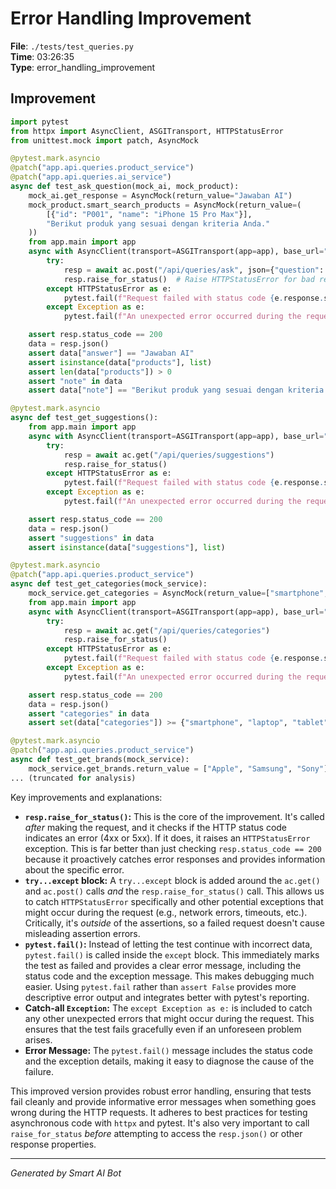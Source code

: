 # Error Handling Improvement

**File**: `./tests/test_queries.py`  
**Time**: 03:26:35  
**Type**: error_handling_improvement

## Improvement

```python
import pytest
from httpx import AsyncClient, ASGITransport, HTTPStatusError
from unittest.mock import patch, AsyncMock

@pytest.mark.asyncio
@patch("app.api.queries.product_service")
@patch("app.api.queries.ai_service")
async def test_ask_question(mock_ai, mock_product):
    mock_ai.get_response = AsyncMock(return_value="Jawaban AI")
    mock_product.smart_search_products = AsyncMock(return_value=(
        [{"id": "P001", "name": "iPhone 15 Pro Max"}], 
        "Berikut produk yang sesuai dengan kriteria Anda."
    ))
    from app.main import app
    async with AsyncClient(transport=ASGITransport(app=app), base_url="http://test") as ac:
        try:
            resp = await ac.post("/api/queries/ask", json={"question": "Apa laptop terbaik?"})
            resp.raise_for_status()  # Raise HTTPStatusError for bad responses (4xx or 5xx)
        except HTTPStatusError as e:
            pytest.fail(f"Request failed with status code {e.response.status_code}: {e}")
        except Exception as e:
            pytest.fail(f"An unexpected error occurred during the request: {e}")

    assert resp.status_code == 200
    data = resp.json()
    assert data["answer"] == "Jawaban AI"
    assert isinstance(data["products"], list)
    assert len(data["products"]) > 0
    assert "note" in data
    assert data["note"] == "Berikut produk yang sesuai dengan kriteria Anda."

@pytest.mark.asyncio
async def test_get_suggestions():
    from app.main import app
    async with AsyncClient(transport=ASGITransport(app=app), base_url="http://test") as ac:
        try:
            resp = await ac.get("/api/queries/suggestions")
            resp.raise_for_status()
        except HTTPStatusError as e:
            pytest.fail(f"Request failed with status code {e.response.status_code}: {e}")
        except Exception as e:
            pytest.fail(f"An unexpected error occurred during the request: {e}")

    assert resp.status_code == 200
    data = resp.json()
    assert "suggestions" in data
    assert isinstance(data["suggestions"], list)

@pytest.mark.asyncio
@patch("app.api.queries.product_service")
async def test_get_categories(mock_service):
    mock_service.get_categories = AsyncMock(return_value=["smartphone", "laptop", "tablet"])
    from app.main import app
    async with AsyncClient(transport=ASGITransport(app=app), base_url="http://test") as ac:
        try:
            resp = await ac.get("/api/queries/categories")
            resp.raise_for_status()
        except HTTPStatusError as e:
            pytest.fail(f"Request failed with status code {e.response.status_code}: {e}")
        except Exception as e:
            pytest.fail(f"An unexpected error occurred during the request: {e}")

    assert resp.status_code == 200
    data = resp.json()
    assert "categories" in data
    assert set(data["categories"]) >= {"smartphone", "laptop", "tablet"}

@pytest.mark.asyncio
@patch("app.api.queries.product_service")
async def test_get_brands(mock_service):
    mock_service.get_brands.return_value = ["Apple", "Samsung", "Sony"]
... (truncated for analysis)
```

Key improvements and explanations:

* **`resp.raise_for_status()`:** This is the core of the improvement.  It's called *after* making the request, and it checks if the HTTP status code indicates an error (4xx or 5xx). If it does, it raises an `HTTPStatusError` exception.  This is far better than just checking `resp.status_code == 200` because it proactively catches error responses and provides information about the specific error.
* **`try...except` block:**  A `try...except` block is added around the `ac.get()` and `ac.post()` calls *and* the `resp.raise_for_status()` call.  This allows us to catch `HTTPStatusError` specifically and other potential exceptions that might occur during the request (e.g., network errors, timeouts, etc.). Critically, it's *outside* of the assertions, so a failed request doesn't cause misleading assertion errors.
* **`pytest.fail()`:** Instead of letting the test continue with incorrect data, `pytest.fail()` is called inside the `except` block.  This immediately marks the test as failed and provides a clear error message, including the status code and the exception message.  This makes debugging much easier.  Using `pytest.fail` rather than `assert False` provides more descriptive error output and integrates better with pytest's reporting.
* **Catch-all `Exception`:** The `except Exception as e:` is included to catch any other unexpected errors that might occur during the request. This ensures that the test fails gracefully even if an unforeseen problem arises.
* **Error Message:** The `pytest.fail()` message includes the status code and the exception details, making it easy to diagnose the cause of the failure.

This improved version provides robust error handling, ensuring that tests fail cleanly and provide informative error messages when something goes wrong during the HTTP requests.  It adheres to best practices for testing asynchronous code with `httpx` and pytest.  It's also very important to call `raise_for_status` *before* attempting to access the `resp.json()` or other response properties.

---
*Generated by Smart AI Bot*
